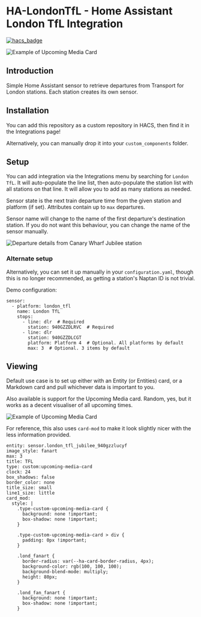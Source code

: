 # HA-LondonTfL - Home Assistant London TfL Integration

[![hacs_badge](https://img.shields.io/badge/HACS-Custom-41BDF5.svg?style=for-the-badge)](https://github.com/hacs/integration)

![Example of Upcoming Media Card](https://github.com/morosanmihail/HA-LondonTfL/blob/main/images/upcoming_media_2.png?raw=true)

## Introduction

Simple Home Assistant sensor to retrieve departures from Transport for London stations.
Each station creates its own sensor.

## Installation

You can add this repository as a custom repository in HACS, then find it in the Integrations page!

Alternatively, you can manually drop it into your `custom_components` folder.

## Setup

You can add integration via the Integrations menu by searching for `London TfL`.
It will auto-populate the line list, then auto-populate the station list with all stations on that line.
It will allow you to add as many stations as needed.

Sensor state is the next train departure time from the given station and platform (if set).
Attributes contain up to `max` departures.

Sensor name will change to the name of the first departure's destination station.
If you do not want this behaviour, you can change the name of the sensor manually.

![Departure details from Canary Wharf Jubilee station](https://github.com/morosanmihail/HA-LondonTfL/blob/main/images/example_2.png?raw=true)

### Alternate setup

Alternatively, you can set it up manually in your `configuration.yaml`, though this is no longer recommended, as getting a station's Naptan ID is not trivial.

Demo configuration:

```
sensor:
  - platform: london_tfl
    name: London TfL
    stops:
      - line: dlr  # Required
        station: 940GZZDLRVC  # Required
      - line: dlr
        station: 940GZZDLCGT
        platform: Platform 4  # Optional. All platforms by default
        max: 3  # Optional. 3 items by default
```

## Viewing

Default use case is to set up either with an Entity (or Entities) card, or a Markdown card and pull whichever data is important to you.

Also available is support for the Upcoming Media card.
Random, yes, but it works as a decent visualiser of all upcoming times.

![Example of Upcoming Media Card](https://github.com/morosanmihail/HA-LondonTfL/blob/main/images/upcoming_media_2.png?raw=true)

For reference, this also uses `card-mod` to make it look slightly nicer with the less information provided.

```
entity: sensor.london_tfl_jubilee_940gzzlucyf
image_style: fanart
max: 3
title: TFL
type: custom:upcoming-media-card
clock: 24
box_shadows: false
border_color: none
title_size: small
line1_size: little
card_mod:
  style: |
    .type-custom-upcoming-media-card {
      background: none !important;
      box-shadow: none !important;
    }

    .type-custom-upcoming-media-card > div {
      padding: 0px !important;
    }

    .lond_fanart {
      border-radius: var(--ha-card-border-radius, 4px);
      background-color: rgb(100, 100, 100);
      background-blend-mode: multiply;
      height: 80px;
    }

    .lond_fan_fanart {
      background: none !important;
      box-shadow: none !important;
    }
```
